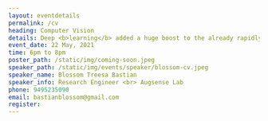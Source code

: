 ```yaml
---
layout: eventdetails
permalink: /cv
heading: Computer Vision
details: Deep <b>learning</b> added a huge boost to the already rapidly developing field of computer vision. With deep learning, a lot of new <br> applications of computer vision techniquies have been introduced and are now becoming parts of our everyday lives.
event_date: 22 May, 2021
time: 6pm to 8pm
poster_path: /static/img/coming-soon.jpeg
speaker_path: /static/img/events/speaker/blossom-cv.jpeg
speaker_name: Blossom Treesa Bastian
speaker_info: Research Engineer <br> Augsense Lab
phone: 9495235090
email: bastianblossom@gmail.com
register: 
---
```

